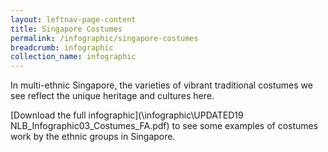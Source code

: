 ```yaml
---
layout: leftnav-page-content
title: Singapore Costumes
permalink: /infographic/singapore-costumes
breadcrumb: infographic
collection_name: infographic
---
```


In multi-ethnic Singapore, the varieties of vibrant traditional costumes we see reflect the unique heritage and cultures here.

 [Download the full infographic](\infographic\UPDATED19 NLB_Infographic03_Costumes_FA.pdf) to see some examples of costumes work by the ethnic groups in Singapore.

